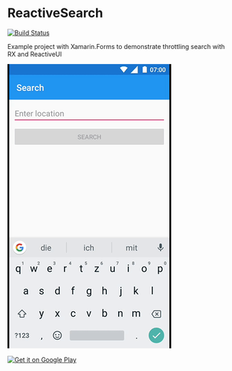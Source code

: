 # ReactiveSearch
[![Build Status](https://dev.azure.com/rehmann/ReactiveSearch/_apis/build/status/ReactiveSearch-Xamarin.Android-CI?branchName=master)](https://dev.azure.com/rehmann/ReactiveSearch/_build/latest?definitionId=2&branchName=master)

Example project with Xamarin.Forms to demonstrate throttling search with RX and ReactiveUI

![screenshot](https://raw.githubusercontent.com/crehmann/ReactiveSearch/master/assets/livesearch.gif)  
  
<a href='https://play.google.com/store/apps/details?id=dev.rehmann.apps.reactivesearch&pcampaignid=pcampaignidMKT-Other-global-all-co-prtnr-py-PartBadge-Mar2515-1'><img alt='Get it on Google Play' src='https://play.google.com/intl/en_us/badges/static/images/badges/en_badge_web_generic.png' width="200"/></a>
